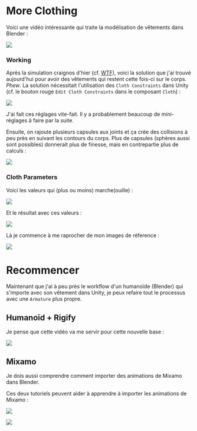 # More Clothing
Voici une vidéo intéressante qui traite la modélisation de vêtements dans Blender :

[![](images/youtube-digital-fashion-blender.jpg)](https://youtu.be/vN6z7-EChIw?si=-9EmoZf0afnRdkzI)

### Working
Après la simulation craignos d'hier (cf. [WTF](./2024-12-14.md#WTF)), voici la solution que j'ai trouvé aujourd'hui pour avoir des vêtements qui restent cette fois-ci sur le corps. *Phew*. La solution nécessitait l'utilisation des `Cloth Constraints` dans Unity (cf. le bouton rouge `Edit Cloth Constraints` dans le composant `Cloth`) :

![](images/unity-cloth-constraints.png)

J'ai fait ces réglages vite-fait. Il y a probablement beaucoup de mini-réglages à faire par la  suite.

Ensuite, on rajoute plusieurs capsules aux joints et ça crée des collisions à peu près en suivant les contours du corps. Plus de capsules (sphères aussi sont possibles) donnerait plus de finesse, mais en contrepartie plus de calculs :

![](images/body-sway-capsules.gif)

### Cloth Parameters
Voici les valeurs qui (plus ou moins) marche(ouille) :

![](images/unity-cloth-values-working.png)

Et le résultat avec ces valeurs :

![](images/body-cloth-sway-with_stiffness.gif)

Là je commence à me raprocher de mon images de réference :

![](images/beckett-robes-with-scowls.jpg)

# Recommencer
Maintenant que j'ai à peu près le workflow d'un humanoïde (Blender) qui s'importe avec son vêtement dans Unity, je peux refaire tout le processus avec une `Armature` plus propre.

## Humanoid + Rigify
Je pense que cette vidéo va me servir pour cette nouvelle base :

[![](images/youtube-blender-rigify-human.jpg)](https://www.youtube.com/watch?v=dDNUjGgCNys)

## Mixamo
Je dois aussi comprendre comment importer des animations de Mixamo dans Blender.

Ces deux tutoriels peuvent aider à apprendre à importer les animations de Mixamo :

[![](images/youtube-retargetting-with-rokoko.jpg)](https://www.youtube.com/watch?v=6kj_ZX_lIL4)

[![](images/youtube-mixamo-to-rigify.jpg)](https://www.youtube.com/watch?v=_qHfUAniTM0&t=315s)
